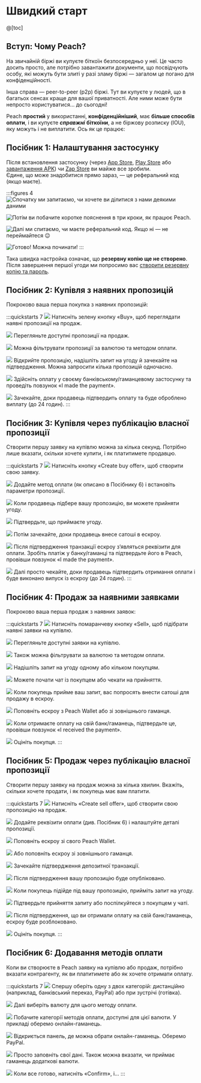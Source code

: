 # Швидкий старт

@[toc]

## Вступ: Чому Peach?

На звичайній біржі ви купуєте біткоїн безпосередньо у неї. Це часто досить просто, але потрібно завантажити документи, що посвідчують особу, які можуть бути злиті у разі зламу біржі — загалом це погано для конфіденційності.

Інша справа — peer-to-peer (p2p) біржі. Тут ви купуєте у людей, що в багатьох сенсах краще для вашої приватності. Але ними може бути непросто користуватися… до сьогодні!

Peach **простий** у використанні, **конфіденційніший**, має **більше способів оплати**, і ви купуєте _**справжні**_ **біткоїни**, а не біржову розписку (IOU), яку можуть і не виплатити. Ось як це працює:

## Посібник 1: Налаштування застосунку

Після встановлення застосунку (через [App Store]($iosUrl$), [Play Store]($androidUrl$) або [завантаження APK](/apk/)) чи [Zap Store](https://zapstore.dev/) ви майже все зробили.  
Єдине, що може знадобитися прямо зараз, — це реферальний код (якщо маєте).

:::figures 4
![Спочатку ми запитаємо, чи хочете ви ділитися з нами деякими даними](/img/faq/quickstart/onboarding/usage-data.png)

![Потім ви побачите коротке пояснення в три кроки, як працює Peach.](/img/faq/quickstart/onboarding/1.png)

![Далі ми спитаємо, чи маєте реферальний код. Якщо ні — не переймайтеся 😉](/img/faq/quickstart/onboarding/new.png)

![Готово! Можна починати!](/img/faq/quickstart/onboarding/created.png)
:::

Така швидка настройка означає, що **резервну копію ще не створено**. Після завершення першої угоди ми попросимо вас [створити резервну копію та пароль](/faq/account/#how-should-i-store-my-backup).

## Посібник 2: Купівля з наявних пропозицій

Покроково ваша перша покупка з наявних пропозицій:

:::quickstarts 7
![](/img/faq/quickstart/069-screenshots/00-homepage.png)
Натисніть зелену кнопку «Buy», щоб переглядати наявні пропозиції на продаж.

![](/img/faq/quickstart/069-screenshots/buy-accept/02-browse.png)
Перегляньте доступні пропозиції на продаж.

![](/img/faq/quickstart/069-screenshots/buy-accept/03-filter.png)
Можна фільтрувати пропозиції за валютою та методом оплати.

![](/img/faq/quickstart/069-screenshots/buy-accept/04-request-trade.png)
Відкрийте пропозицію, надішліть запит на угоду й зачекайте на підтвердження. Можна запросити кілька пропозицій одночасно.

![](/img/faq/quickstart/069-screenshots/buy-accept/05-confirm-payment.png)
Здійсніть оплату у своєму банківському/гаманцевому застосунку та проведіть повзунок «I made the payment».

![](/img/faq/quickstart/069-screenshots/buy-accept/06-wait-payout.png)
Зачекайте, доки продавець підтвердить оплату та буде оброблено виплату (до 24 годин).
:::

## Посібник 3: Купівля через публікацію власної пропозиції

Створити першу заявку на купівлю можна за кілька секунд. Потрібно лише вказати, скільки хочете купити, і як платитимете продавцю.

:::quickstarts 7
![](/img/faq/quickstart/069-screenshots/00-homepage.png)
Натисніть кнопку «Create buy offer», щоб створити свою заявку.

![](/img/faq/quickstart/069-screenshots/buy-offer/01-create-offer.png)
Додайте метод оплати (як описано в Посібнику 6) і встановіть параметри пропозиції.

![](/img/faq/quickstart/069-screenshots/buy-offer/03-accept-trade-request.png)
Коли продавець підбере вашу пропозицію, ви можете прийняти угоду.

![](/img/faq/quickstart/069-screenshots/buy-offer/04-confirm-trade-request.png)
Підтвердьте, що приймаєте угоду.

![](/img/faq/quickstart/069-screenshots/buy-offer/05-wait-escrow.png)
Потім зачекайте, доки продавець внесе сатоші в ескроу.

![](/img/faq/quickstart/069-screenshots/buy-offer/06-confirm-payment.png)
Після підтвердження транзакції ескроу з’являться реквізити для оплати. Зробіть платіж у банку/гаманці та підтвердьте його в Peach, провівши повзунок «I made the payment».

![](/img/faq/quickstart/069-screenshots/buy-offer/07-wait-payout.png)
Далі просто чекайте, доки продавець підтвердить отримання оплати і буде виконано випуск із ескроу (до 24 годин).
:::

## Посібник 4: Продаж за наявними заявками

Покроково ваша перша продаж з наявних заявок:

:::quickstarts 7
![](/img/faq/quickstart/069-screenshots/00-homepage.png)
Натисніть помаранчеву кнопку «Sell», щоб підібрати наявні заявки на купівлю.

![](/img/faq/quickstart/069-screenshots/sell-accept/01-browse-offers.png)
Перегляньте доступні заявки на купівлю.

![](/img/faq/quickstart/069-screenshots/sell-accept/02-filter-offers.png)
Також можна фільтрувати за валютою та методом оплати.

![](/img/faq/quickstart/069-screenshots/sell-accept/03-request-trade.png)
Надішліть запит на угоду одному або кільком покупцям.

![](/img/faq/quickstart/069-screenshots/sell-accept/04-chat-trade.png)
Можете почати чат із покупцем або чекати на прийняття.

![](/img/faq/quickstart/069-screenshots/sell-accept/05-create-escrow.png)
Коли покупець прийме ваш запит, вас попросять внести сатоші для продажу в ескроу.

![](/img/faq/quickstart/069-screenshots/sell-accept/06-create-escrow.png)
Поповніть ескроу з Peach Wallet або зі зовнішнього гаманця.

![](/img/faq/quickstart/069-screenshots/sell-accept/07-confirm-payment.png)
Коли отримаєте оплату на свій банк/гаманець, підтвердьте це, провівши повзунок «I received the payment».

![](/img/faq/quickstart/069-screenshots/sell-accept/08-rate-user.png)
Оцініть покупця.
:::

## Посібник 5: Продаж через публікацію власної пропозиції

Створити першу заявку на продаж можна за кілька хвилин. Вкажіть, скільки хочете продати, і як покупець має вам платити.

:::quickstarts 7
![](/img/faq/quickstart/069-screenshots/00-homepage.png)
Натисніть «Create sell offer», щоб створити свою пропозицію на продаж.

![](/img/faq/quickstart/069-screenshots/sell-offer/02-set-offer-details.png)
Додайте реквізити оплати (див. Посібник 6) і налаштуйте деталі пропозиції.

![](/img/faq/quickstart/069-screenshots/sell-offer/03-fund-from-peach.png)
Поповніть ескроу зі свого Peach Wallet.

![](/img/faq/quickstart/069-screenshots/sell-offer/04-fund-from-external.png)
Або поповніть ескроу зі зовнішнього гаманця.

![](/img/faq/quickstart/069-screenshots/sell-offer/05-confirm-escrow-tx.png)
Зачекайте підтвердження депозитної транзакції.

![](/img/faq/quickstart/069-screenshots/sell-offer/06-offer-published.png)
Після підтвердження вашу пропозицію буде опубліковано.

![](/img/faq/quickstart/069-screenshots/sell-offer/07-accept-trade-request.png)
Коли покупець підійде під вашу пропозицію, прийміть запит на угоду.

![](/img/faq/quickstart/069-screenshots/sell-offer/08-accept-trade-request.png)
Підтвердьте прийняття запиту або поспілкуйтеся з покупцем у чаті.

![](/img/faq/quickstart/069-screenshots/sell-offer/09-confirm-received-payment.png)
Після підтвердження, що ви отримали оплату на свій банк/гаманець, ескроу буде розблоковано.

![](/img/faq/quickstart/069-screenshots/sell-offer/10-rate-user.png)
Оцініть покупця.
:::

## Посібник 6: Додавання методів оплати

Коли ви створюєте в Peach заявку на купівлю або продаж, потрібно вказати контрагенту, як ви платитимете або як хочете отримати оплату.

:::quickstarts 7
![](/img/faq/quickstart/add-payment-method/AddPM01.png)
Спершу оберіть одну з двох категорій: дистанційно (наприклад, банківський переказ, PayPal) або при зустрічі (готівка).

![](/img/faq/quickstart/add-payment-method/AddPM02.png)
Далі виберіть валюту для цього методу оплати.

![](/img/faq/quickstart/add-payment-method/AddPM03.png)
Побачите категорії методів оплати, доступні для цієї валюти. У прикладі оберемо онлайн-гаманець.

![](/img/faq/quickstart/add-payment-method/AddPM04.png)
Відкриється панель, де можна обрати онлайн-гаманець. Оберемо PayPal.

![](/img/faq/quickstart/add-payment-method/AddPM05.png)
Просто заповніть свої дані. Також можна вказати, чи приймає гаманець додаткові валюти.

![](/img/faq/quickstart/add-payment-method/AddPM06.png)
Коли все готово, натисніть «Confirm», і…
:::
